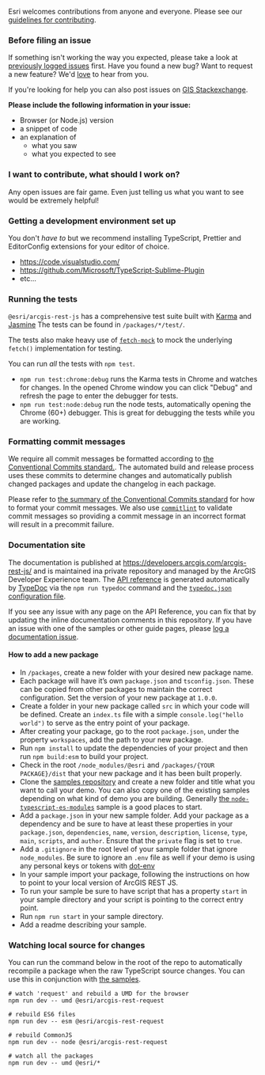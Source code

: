 Esri welcomes contributions from anyone and everyone. Please see our [guidelines for contributing](https://github.com/esri/contributing).

### Before filing an issue

If something isn't working the way you expected, please take a look at [previously logged issues](https://github.com/Esri/arcgis-rest-js/issues) first. Have you found a new bug? Want to request a new feature? We'd [love](https://github.com/Esri/arcgis-rest-js/issues/new) to hear from you.

If you're looking for help you can also post issues on [GIS Stackexchange](http://gis.stackexchange.com/questions/ask?tags=esri-oss).

**Please include the following information in your issue:**

* Browser (or Node.js) version
* a snippet of code
* an explanation of
  * what you saw
  * what you expected to see

### I want to contribute, what should I work on?

Any open issues are fair game. Even just telling us what you want to see would be extremely helpful!

### Getting a development environment set up

You don't _have to_ but we recommend installing TypeScript, Prettier and EditorConfig extensions for your editor of choice.

* https://code.visualstudio.com/
* https://github.com/Microsoft/TypeScript-Sublime-Plugin
* etc...

### Running the tests

`@esri/arcgis-rest-js` has a comprehensive test suite built with [Karma](http://karma-runner.github.io/0.12/index.html) and [Jasmine](https://jasmine.github.io/) The tests can be found in `/packages/*/test/`.

The tests also make heavy use of [`fetch-mock`](http://www.wheresrhys.co.uk/fetch-mock/) to mock the underlying `fetch()` implementation for testing.

You can run _all_ the tests with `npm test`.

* `npm run test:chrome:debug` runs the Karma tests in Chrome and watches for changes. In the opened Chrome window you can click "Debug" and refresh the page to enter the debugger for tests.
* `npm run test:node:debug` run the node tests, automatically opening the Chrome (60+) debugger. This is great for debugging the tests while you are working.

### Formatting commit messages

We require all commit messages be formatted according to [the Conventional Commits standard.](https://www.conventionalcommits.org/en/v1.0.0/). The automated build and release process uses these commits to determine changes and automatically publish changed packages and update the changelog in each package.

Please refer to [the summary of the Conventional Commits standard](https://www.conventionalcommits.org/en/v1.0.0/#summary) for how to format your commit messages. We also use [`commitlint`](https://commitlint.js.org/#/) to validate commit messages so providing a commit message in an incorrect format will result in a precommit failure.

### Documentation site

The documentation is published at https://developers.arcgis.com/arcgis-rest-js/ and is maintained ina private repository and managed by the ArcGIS Developer Experience team. The [API reference](https://developers.arcgis.com/arcgis-rest-js/api-reference/) is generated automatically by [TypeDoc](https://typedoc.org/) via the `npm run typedoc` command and the [`typedoc.json` configuration file](./typedoc.json).

If you see any issue with any page on the API Reference, you can fix that by updating the inline documentation comments in this repository. If you have an issue with one of the samples or other guide pages, please [log a documentation issue](https://github.com/Esri/arcgis-rest-js/issues/new?assignees=&labels=Documentation&template=documentation.yml).

#### How to add a new package

- In `/packages`, create a new folder with your desired new package name.
- Each package will have it’s own `package.json` and `tsconfig.json`. These can be copied from other packages to maintain the correct configuration. Set the version of your new package at `1.0.0`.
- Create a folder in your new package called `src` in which your code will be defined. Create an `index.ts` file with a simple `console.log("hello world")` to serve as the entry point of your package.
- After creating your package, go to the root `package.json`, under the property `workspaces`, add the path to your new package.
- Run `npm install` to update the dependencies of your project and then run `npm build:esm` to build your project.
- Check in the root `/node_modules/@esri` and `/packages/{YOUR PACKAGE}/dist` that your new package and it has been built properly.
- Clone the [samples repository](https://github.com/Esri/arcgis-rest-js-samples) and create a new folder and title what you want to call your demo. You can also copy one of the existing samples depending on what kind of demo you are building. Generally [the `node-typescript-es-modules`](https://github.com/Esri/arcgis-rest-js-samples/tree/main/samples/node-typescript-es-modules) sample is a good places to start.
- Add a `package.json` in your new sample folder. Add your package as a dependency and be sure to have at least these properties in your `package.json`, `dependencies`, `name`, `version`, `description`, `license`, `type`, `main`, `scripts`, and `author`. Ensure that the `private` flag is set to `true`.
- Add a `.gitignore` in the root level of your sample folder that ignore `node_modules`. Be sure to ignore an `.env` file as well if your demo is using any personal keys or tokens with [dot-env](https://github.com/motdotla/dotenv)
- In your sample import your package, following the instructions on how to point to your local version of ArcGIS REST JS.
- To run your sample be sure to have script that has a property `start` in your sample directory and your script is pointing to the correct entry point.
- Run `npm run start` in your sample directory.
- Add a readme describing your sample.

### Watching local source for changes

You can run the command below in the root of the repo to automatically recompile a package when the raw TypeScript source changes. You can use this in conjunction with [the samples](https://github.com/Esri/arcgis-rest-js-samples?tab=readme-ov-file#local-arcgis-rest-js).

```
# watch 'request' and rebuild a UMD for the browser
npm run dev -- umd @esri/arcgis-rest-request

# rebuild ES6 files
npm run dev -- esm @esri/arcgis-rest-request

# rebuild CommonJS
npm run dev -- node @esri/arcgis-rest-request

# watch all the packages
npm run dev -- umd @esri/*
```

